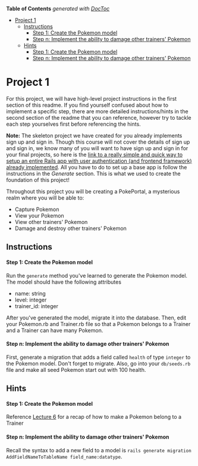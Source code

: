<!-- START doctoc generated TOC please keep comment here to allow auto update -->
<!-- DON'T EDIT THIS SECTION, INSTEAD RE-RUN doctoc TO UPDATE -->
**Table of Contents**  *generated with [DocToc](http://doctoc.herokuapp.com/)*

- [Project 1](#project-1)
  - [Instructions](#instructions)
      - [Step 1: Create the Pokemon model](#step-1-create-the-pokemon-model)
      - [Step n: Implement the ability to damage other trainers' Pokemon](#step-n-implement-the-ability-to-damage-other-trainers-pokemon)
  - [Hints](#hints)
      - [Step 1: Create the Pokemon model](#step-1-create-the-pokemon-model-1)
      - [Step n: Implement the ability to damage other trainers' Pokemon](#step-n-implement-the-ability-to-damage-other-trainers-pokemon-1)

<!-- END doctoc generated TOC please keep comment here to allow auto update -->

# Project 1

For this project, we will have high-level project instructions in the first section of this readme. If you find yourself confused about how to implement a specific step, there are more detailed instructions/hints in the second section of the readme that you can reference, however try to tackle each step yourselves first before referencing the hints.

**Note:** The skeleton project we have created for you already implements sign up and sign in. Though this course will not cover the details of sign up and sign in, we know many of you will want to have sign up and sign in for your final projects, so here is the [link to a really simple and quick way to setup an entire Rails app with user authentication (and frontend framework) already implemented](https://github.com/RailsApps/rails-devise#generate). All you have to do to set up a base app is follow the instructions in the *Generate* section. This is what we used to create the foundation of this project!

Throughout this project you will be creating a PokePortal, a mysterious realm where you will be able to:

* Capture Pokemon
* View your Pokemon
* View other trainers' Pokemon
* Damage and destroy other trainers' Pokemon

## Instructions

#### Step 1: Create the Pokemon model

Run the `generate` method you've learned to generate the Pokemon model. The model should have the following attributes

* name: string
* level: integer
* trainer_id: integer

After you've generated the model, migrate it into the database. Then, edit your Pokemon.rb and Trainer.rb file so that a Pokemon belongs to a Trainer and a Trainer can have many Pokemon.

#### Step n: Implement the ability to damage other trainers' Pokemon

First, generate a migration that adds a field called `health` of type `integer` to the Pokemon model. Don't forget to migrate. Also, go into your `db/seeds.rb` file and make all seed Pokemon start out with 100 health.

## Hints

#### Step 1: Create the Pokemon model

Reference [Lecture 6](https://slides.com/railsdecal/week-6-model-relationships) for a recap of how to make a Pokemon belong to a Trainer

#### Step n: Implement the ability to damage other trainers' Pokemon

Recall the syntax to add a new field to a model is `rails generate migration AddFieldNameToTableName field_name:datatype`.
